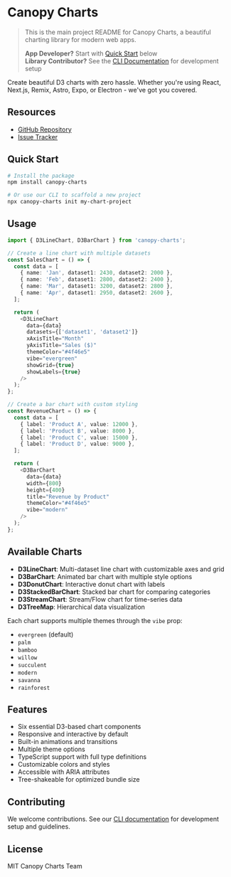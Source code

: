 # Canopy Charts

> This is the main project README for Canopy Charts, a beautiful charting library for modern web apps. 
>
> **App Developer?** Start with [Quick Start](#quick-start) below  
> **Library Contributor?** See the [CLI Documentation](cli/README.md) for development setup

Create beautiful D3 charts with zero hassle. Whether you're using React, Next.js, Remix, Astro, Expo, or Electron - we've got you covered.

## Resources

- [GitHub Repository](https://github.com/cbarrett3/canopy-charts)
- [Issue Tracker](https://github.com/cbarrett3/canopy-charts/issues)

## Quick Start

```bash
# Install the package
npm install canopy-charts

# Or use our CLI to scaffold a new project
npx canopy-charts init my-chart-project
```

## Usage

```typescript
import { D3LineChart, D3BarChart } from 'canopy-charts';

// Create a line chart with multiple datasets
const SalesChart = () => {
  const data = [
    { name: 'Jan', dataset1: 2430, dataset2: 2000 },
    { name: 'Feb', dataset1: 2800, dataset2: 2400 },
    { name: 'Mar', dataset1: 3200, dataset2: 2800 },
    { name: 'Apr', dataset1: 2950, dataset2: 2600 },
  ];

  return (
    <D3LineChart 
      data={data}
      datasets={['dataset1', 'dataset2']}
      xAxisTitle="Month"
      yAxisTitle="Sales ($)"
      themeColor="#4f46e5"
      vibe="evergreen"
      showGrid={true}
      showLabels={true}
    />
  );
};

// Create a bar chart with custom styling
const RevenueChart = () => {
  const data = [
    { label: 'Product A', value: 12000 },
    { label: 'Product B', value: 8000 },
    { label: 'Product C', value: 15000 },
    { label: 'Product D', value: 9000 },
  ];

  return (
    <D3BarChart 
      data={data}
      width={800}
      height={400}
      title="Revenue by Product"
      themeColor="#4f46e5"
      vibe="modern"
    />
  );
};
```

## Available Charts

- **D3LineChart**: Multi-dataset line chart with customizable axes and grid
- **D3BarChart**: Animated bar chart with multiple style options
- **D3DonutChart**: Interactive donut chart with labels
- **D3StackedBarChart**: Stacked bar chart for comparing categories
- **D3StreamChart**: Stream/Flow chart for time-series data
- **D3TreeMap**: Hierarchical data visualization

Each chart supports multiple themes through the `vibe` prop:
- `evergreen` (default)
- `palm`
- `bamboo`
- `willow`
- `succulent`
- `modern`
- `savanna`
- `rainforest`

## Features

- Six essential D3-based chart components
- Responsive and interactive by default
- Built-in animations and transitions
- Multiple theme options
- TypeScript support with full type definitions
- Customizable colors and styles
- Accessible with ARIA attributes
- Tree-shakeable for optimized bundle size

## Contributing

We welcome contributions. See our [CLI documentation](cli/README.md) for development setup and guidelines.

## License

MIT Canopy Charts Team
